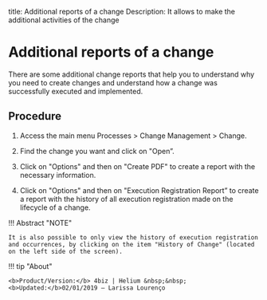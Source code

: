 title: Additional reports of a change
Description: It allows to make the additional activities of the change

# Additional reports of a change

There are some additional change reports that help you to understand why you need to create changes and understand how a change was successfully executed and implemented.

Procedure
------------

1.  Access the main menu Processes > Change Management > Change.

2.  Find the change you want and click on "Open”.

3.  Click on "Options" and then on "Create PDF" to create a report with the necessary information.

4.  Click on "Options" and then on "Execution Registration Report” to create a report with the history of all execution registration made on the lifecycle of a change.

!!! Abstract "NOTE"

    It is also possible to only view the history of execution registration and occurrences, by clicking on the item "History of Change" (located on the left side of the screen).

!!! tip "About"

    <b>Product/Version:</b> 4biz | Helium &nbsp;&nbsp;
    <b>Updated:</b>02/01/2019 – Larissa Lourenço
